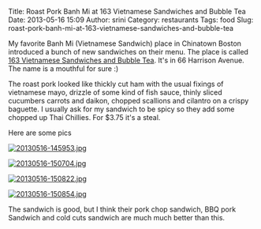 Title: Roast Pork Banh Mi at 163 Vietnamese Sandwiches and Bubble Tea
Date: 2013-05-16 15:09
Author: srini
Category: restaurants
Tags: food
Slug: roast-pork-banh-mi-at-163-vietnamese-sandwiches-and-bubble-tea

My favorite Banh Mi (Vietnamese Sandwich) place in Chinatown Boston
introduced a bunch of new sandwiches on their menu. The place is called
[163 Vietnamese Sandwiches and Bubble
Tea](http://www.yelp.com/biz/163-vietnamese-sandwiches-and-bubble-tea-boston).
It's in 66 Harrison Avenue. The name is a mouthful for sure :)

The roast pork looked like thickly cut ham with the usual fixings of
vietnamese mayo, drizzle of some kind of fish sauce, thinly sliced
cucumbers carrots and daikon, chopped scallions and cilantro on a crispy
baguette. I usually ask for my sandwich to be spicy so they add some
chopped up Thai Chillies. For $3.75 it's a steal.

Here are some pics

[![20130516-145953.jpg]({static}/wp-content/uploads/2013/05/20130516-145953.jpg)]({static}/wp-content/uploads/2013/05/20130516-145953.jpg)

[![20130516-150704.jpg]({static}/wp-content/uploads/2013/05/20130516-150704.jpg)]({static}/wp-content/uploads/2013/05/20130516-150704.jpg)

[![20130516-150822.jpg]({static}/wp-content/uploads/2013/05/20130516-150822.jpg)]({static}/wp-content/uploads/2013/05/20130516-150822.jpg)

[![20130516-150854.jpg]({static}/wp-content/uploads/2013/05/20130516-150854.jpg)]({static}/wp-content/uploads/2013/05/20130516-150854.jpg)

The sandwich is good, but I think their pork chop sandwich, BBQ pork
Sandwich and cold cuts sandwich are much much better than this.
